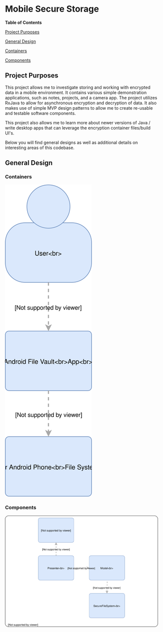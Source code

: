 # Mobile Secure Storage

**Table of Contents**

[Project Purposes](#project_purposes)

[General Design](#general_design)

[Containers](#containers)

[Components](#components)

<a name="project_purposes"></a>
## Project Purposes
This project allows me to investigate storing and working with encrypted data in a mobile environment.  It contains various simple demonstration applications, such as notes, projects, and a camera app.  The project utilizes RxJava to allow for asynchronous encryption and decryption of data.  It also makes use of simple MVP design patterns to allow me to create re-usable and testable software components.

This project also allows me to learn more about newer versions of Java / write desktop apps that can leverage the encryption container files/build UI's.

Below you will find general designs as well as additional details on interesting areas of this codebase.

<a name="general_design"></a>
## General Design

<a name="containers"></a>
### Containers

![](MSS&#32;C4&#32;Diagrams-Containers.svg)

<a name="components"></a>
### Components

![](MSS&#32;C4&#32;Diagrams-Components.svg)
